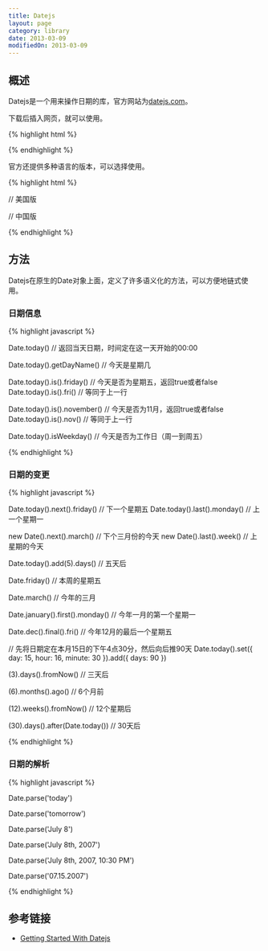 ```yaml
---
title: Datejs
layout: page
category: library
date: 2013-03-09
modifiedOn: 2013-03-09
---
```


## 概述

Datejs是一个用来操作日期的库，官方网站为[datejs.com](http://www.datejs.com/)。

下载后插入网页，就可以使用。

{% highlight html %}

<script type="text/javascript" src="date.js"></script>

{% endhighlight %}

官方还提供多种语言的版本，可以选择使用。

{% highlight html %}

// 美国版
<script type="text/javascript" src="date-en-US.js"></script>

// 中国版
<script type="text/javascript" src="date-zh-CN.js"></script>

{% endhighlight %}

## 方法

Datejs在原生的Date对象上面，定义了许多语义化的方法，可以方便地链式使用。

### 日期信息

{% highlight javascript %}

Date.today() // 返回当天日期，时间定在这一天开始的00:00 

Date.today().getDayName() // 今天是星期几

Date.today().is().friday()      // 今天是否为星期五，返回true或者false
Date.today().is().fri()         // 等同于上一行

Date.today().is().november()    // 今天是否为11月，返回true或者false
Date.today().is().nov()         // 等同于上一行

Date.today().isWeekday() // 今天是否为工作日（周一到周五）

{% endhighlight %}

### 日期的变更

{% highlight javascript %}

Date.today().next().friday()    // 下一个星期五
Date.today().last().monday()    // 上一个星期一

new Date().next().march()       // 下个三月份的今天
new Date().last().week()        // 上星期的今天

Date.today().add(5).days() // 五天后

Date.friday() // 本周的星期五

Date.march() // 今年的三月

Date.january().first().monday() // 今年一月的第一个星期一

Date.dec().final().fri() // 今年12月的最后一个星期五

// 先将日期定在本月15日的下午4点30分，然后向后推90天
Date.today().set({ day: 15, hour: 16, minute: 30 }).add({ days: 90 })

(3).days().fromNow() // 三天后

(6).months().ago() // 6个月前

(12).weeks().fromNow() // 12个星期后

(30).days().after(Date.today()) // 30天后

{% endhighlight %}

### 日期的解析

{% highlight javascript %}

Date.parse('today')
 
Date.parse('tomorrow')
 
Date.parse('July 8')

Date.parse('July 8th, 2007')

Date.parse('July 8th, 2007, 10:30 PM')

Date.parse('07.15.2007')

{% endhighlight %}

## 参考链接

- [Getting Started With Datejs](http://www.datejs.com/2007/11/27/getting-started-with-datejs/)
